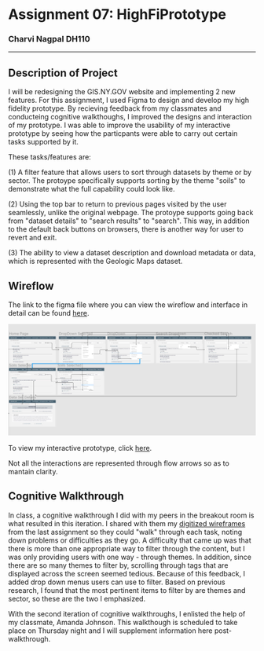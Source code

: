 # Assignment 07: HighFiPrototype 
### Charvi Nagpal DH110
---
## Description of Project

I will be redesigning the GIS.NY.GOV website and implementing 2 new features. For this assignment, I used Figma to design and develop my high fidelity prototype. By recieving feedback from my classmates and conducteing cognitive walkthoughs, I improved the designs and interaction of my prototype. I was able to improve the usability of my interactive prototype by seeing how the particpants were able to carry out certain tasks supported by it. 

These tasks/features are:

(1) A filter feature that allows users to sort through datasets by theme or by sector. The protoype specifically supports sorting by the theme "soils" to demonstrate what the full capability could look like.

(2) Using the top bar to return to previous pages visited by the user seamlessly, unlike the original webpage. The protoype supports going back from "dataset details" to "search results" to "search". This way, in addition to the default back buttons on browsers, there is another way for user to revert and exit. 

(3) The ability to view a dataset description and download metadata or data, which is represented with the Geologic Maps dataset. 


## Wireflow

The link to the figma file where you can view the wireflow and interface in detail can be found [here](https://www.figma.com/file/gPgJyfw77nUDkfiqRIgVs2/Untitled?node-id=0%3A1).

![Wireflow](https://github.com/cnagpal/DGTHUM110/blob/08f92077de26cac14c1ad7a6625c8fbc91a042ce/Assigment07/Wireflow.jpg)

To view my interactive prototype, click [here](https://www.figma.com/proto/gPgJyfw77nUDkfiqRIgVs2/HiFiPrototype?node-id=2%3A302&scaling=min-zoom&page-id=0%3A1&starting-point-node-id=2%3A302&show-proto-sidebar=1).

Not all the interactions are represented through flow arrows so as to mantain clarity. 

## Cognitive Walkthrough

In class, a cognitive walkthrough I did with my peers in the breakout room is what resulted in this iteration. I shared with them my [digitized wireframes](https://github.com/cnagpal/DGTHUM110/blob/main/Assignment06/README.md) from the last assignment so they could "walk" through each task, noting down problems or difficulties as they go. A difficulty that came up was that there is more than one appropriate way to filter through the content, but I was only providing users with one way - through themes. In addition, since there are so many themes to filter by, scrolling through tags that are displayed across the screen seemed tedious. Because of this feedback, I added drop down menus users can use to filter. Based on previous research, I found that the most pertinent items to filter by are themes and sector, so these are the two I emphasized. 

With the second iteration of cognitive walkthroughs, I enlisted the help of my classmate, Amanda Johnson. This walkthough is scheduled to take place on Thursday night and I will supplement information here post-walkthrough.


